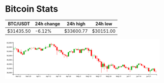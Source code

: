 # Bitcoin Stats

BTC/USDT|24h change|24h high|24h low|
|---|---|---|---|
|$31435.50|-6.12%|$33600.77|$30151.00|

<img src="./chart.svg">
